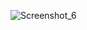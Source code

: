 ![Screenshot_6](https://github.com/JoseAld/Search-image-site/assets/122170660/24802c3f-50cc-42f0-8b33-134ef8b353b1)
